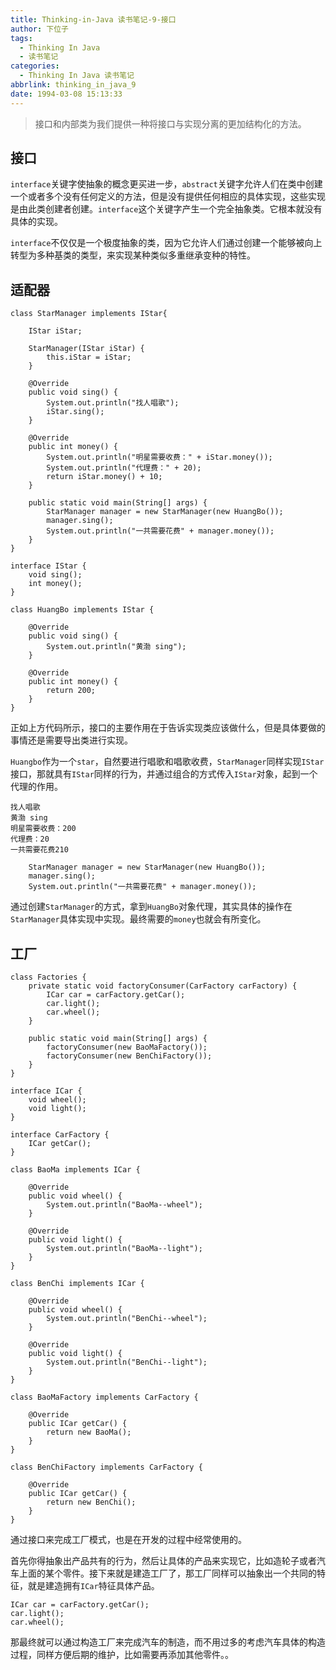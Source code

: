 ```yaml
---
title: Thinking-in-Java 读书笔记-9-接口
author: 下位子
tags:
  - Thinking In Java
  - 读书笔记
categories:
  - Thinking In Java 读书笔记
abbrlink: thinking_in_java_9
date: 1994-03-08 15:13:33
---
```


> 接口和内部类为我们提供一种将接口与实现分离的更加结构化的方法。

## 接口

`interface`关键字使抽象的概念更买进一步，`abstract`关键字允许人们在类中创建一个或者多个没有任何定义的方法，但是没有提供任何相应的具体实现，这些实现是由此类创建者创建。`interface`这个关键字产生一个完全抽象类。它根本就没有具体的实现。

`interface`不仅仅是一个极度抽象的类，因为它允许人们通过创建一个能够被向上转型为多种基类的类型，来实现某种类似多重继承变种的特性。

## 适配器

```
class StarManager implements IStar{

    IStar iStar;

    StarManager(IStar iStar) {
        this.iStar = iStar;
    }

    @Override
    public void sing() {
        System.out.println("找人唱歌");
        iStar.sing();
    }

    @Override
    public int money() {
        System.out.println("明星需要收费：" + iStar.money());
        System.out.println("代理费：" + 20);
        return iStar.money() + 10;
    }

    public static void main(String[] args) {
        StarManager manager = new StarManager(new HuangBo());
        manager.sing();
        System.out.println("一共需要花费" + manager.money());
    }
}

interface IStar {
    void sing();
    int money();
}

class HuangBo implements IStar {

    @Override
    public void sing() {
        System.out.println("黄渤 sing");
    }

    @Override
    public int money() {
        return 200;
    }
}
```

正如上方代码所示，接口的主要作用在于告诉实现类应该做什么，但是具体要做的事情还是需要导出类进行实现。

`Huangbo`作为一个`star`，自然要进行唱歌和唱歌收费，`StarManager`同样实现`IStar`接口，那就具有`IStar`同样的行为，并通过组合的方式传入`IStar`对象，起到一个代理的作用。

```
找人唱歌
黄渤 sing
明星需要收费：200
代理费：20
一共需要花费210
```

        StarManager manager = new StarManager(new HuangBo());
        manager.sing();
        System.out.println("一共需要花费" + manager.money());
        
通过创建`StarManager`的方式，拿到`HuangBo`对象代理，其实具体的操作在`StarManager`具体实现中实现。最终需要的`money`也就会有所变化。

## 工厂

```
class Factories {
    private static void factoryConsumer(CarFactory carFactory) {
        ICar car = carFactory.getCar();
        car.light();
        car.wheel();
    }

    public static void main(String[] args) {
        factoryConsumer(new BaoMaFactory());
        factoryConsumer(new BenChiFactory());
    }
}

interface ICar {
    void wheel();
    void light();
}

interface CarFactory {
    ICar getCar();
}

class BaoMa implements ICar {

    @Override
    public void wheel() {
        System.out.println("BaoMa--wheel");
    }

    @Override
    public void light() {
        System.out.println("BaoMa--light");
    }
}

class BenChi implements ICar {

    @Override
    public void wheel() {
        System.out.println("BenChi--wheel");
    }

    @Override
    public void light() {
        System.out.println("BenChi--light");
    }
}

class BaoMaFactory implements CarFactory {

    @Override
    public ICar getCar() {
        return new BaoMa();
    }
}

class BenChiFactory implements CarFactory {

    @Override
    public ICar getCar() {
        return new BenChi();
    }
}
```

通过接口来完成工厂模式，也是在开发的过程中经常使用的。

首先你得抽象出产品共有的行为，然后让具体的产品来实现它，比如造轮子或者汽车上面的某个零件。接下来就是建造工厂了，那工厂同样可以抽象出一个共同的特征，就是建造拥有`ICar`特征具体产品。

    ICar car = carFactory.getCar();
    car.light();
    car.wheel();
    
那最终就可以通过构造工厂来完成汽车的制造，而不用过多的考虑汽车具体的构造过程，同样方便后期的维护，比如需要再添加其他零件。。



